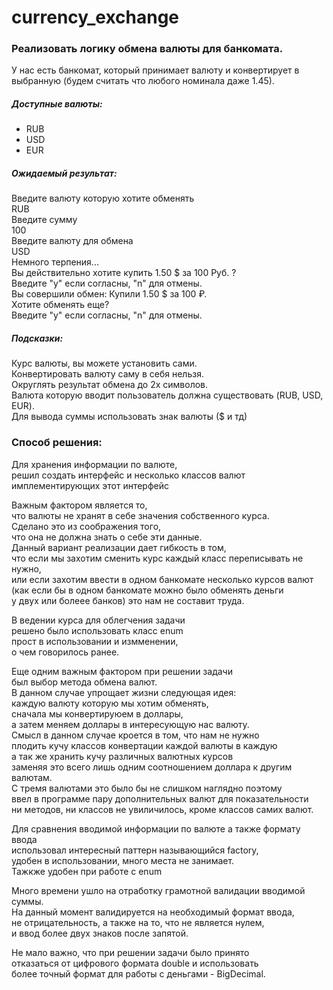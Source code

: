 # currency_exchange

### Реализовать логику обмена валюты для банкомата.

У нас есть банкомат, который принимает валюту и конвертирует в выбранную (будем считать что любого номинала даже 1.45).
##### Доступные валюты:
* RUB
* USD
* EUR

##### Ожидаемый результат:

Введите валюту которую хотите обменять<br/>
RUB<br/>
Введите сумму<br/>
100<br/>
Введите валюту для обмена<br/>
USD<br/>
Немного терпения...<br/>
Вы действительно хотите купить 1.50 $ за 100 Руб. ?<br/>
Введите "y" если согласны, "n" для отмены.<br/>
Вы совершили обмен: Купили 1.50 $ за 100 ₽.<br/>
Хотите обменять еще?<br/>
Введите "y" если согласны, "n" для отмены.<br/>

##### Подсказки:
Курс валюты, вы можете установить сами.<br/>
Конвертировать валюту саму в себя нельзя.<br/>
Округлять результат обмена до 2х символов.<br/>
Валюта которую вводит пользователь должна существовать (RUB, USD, EUR).<br/>
Для вывода суммы использовать знак валюты ($ и тд)<br/>

### Способ решения:
Для хранения информации по валюте,<br/>
решил создать интерфейс и несколько классов валют<br/>
имплементирующих этот интерфейс

Важным фактором является то,<br/>
что валюты не хранят в себе значения собственного курса.<br/>
Сделано это из соображения того,<br/>
что она не должна знать о себе эти данные.<br/>
Данный вариант реализации дает гибкость в том,<br/>
что если мы захотим сменить курс каждый класс переписывать не нужно,<br/>
или если захотим ввести в одном банкомате несколько курсов валют<br/>
(как если бы в одном банкомате можно было обменять деньги<br/>
у двух или болеее банков) это нам не составит труда.

В ведении курса для облегчения задачи<br/>
решено было использовать класс enum<br/>
прост в использовании и измменении,<br/>
о чем говорилось ранее.

Еще одним важным фактором при решении задачи<br/>
был выбор метода обмена валют.<br/>
В данном случае упрощает жизни следующая идея:<br/>
каждую валюту которую мы хотим обменять,<br/>
сначала мы конвертируюем в доллары,<br/>
а затем меняем доллары в интересующую нас валюту.<br/>
Смысл в данном случае кроется в том, что нам не нужно<br/>
плодить кучу классов конвертации каждой валюты в каждую<br/>
а так же хранить кучу различных валютных курсов<br/>
заменяя это всего лишь одним соотношением доллара к другим валютам.<br/>
С тремя валютами это было бы не слишком наглядно поэтому<br/>
ввел в программе пару дополнительных валют для показательности<br/>
ни методов, ни классов не увиличилось, кроме классов самих валют.

Для сравнения вводимой информации по валюте а также формату ввода<br/>
использовал интересный паттерн называющийся factory,<br/>
удобен в использовании, много места не занимает.<br/>
Тажкже удобен при работе с enum

Много времени ушло на отработку грамотной валидации вводимой суммы.<br/>
На данный момент валидируется на необходимый формат ввода,<br/>
не отрицательность, а также на то, что не является нулем,<br/>
и ввод более двух знаков после запятой.

Не мало важно, что при решении задачи было принято<br/>
отказаться от цифрового формата double и использовать<br/>
более точный формат для работы с деньгами - BigDecimal.


